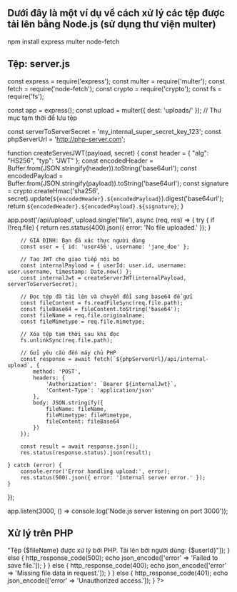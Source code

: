 ## Dưới đây là một ví dụ về cách xử lý các tệp được tải lên bằng Node.js (sử dụng thư viện multer)

npm install express multer node-fetch

## Tệp: server.js

const express = require('express');
const multer = require('multer');
const fetch = require('node-fetch');
const crypto = require('crypto');
const fs = require('fs');

const app = express();
const upload = multer({ dest: 'uploads/' }); // Thư mục tạm thời để lưu tệp

const serverToServerSecret = 'my_internal_super_secret_key_123';
const phpServerUrl = 'http://php-server.com';

function createServerJWT(payload, secret) {
    const header = { "alg": "HS256", "typ": "JWT" };
    const encodedHeader = Buffer.from(JSON.stringify(header)).toString('base64url');
    const encodedPayload = Buffer.from(JSON.stringify(payload)).toString('base64url');
    const signature = crypto.createHmac('sha256', secret).update(`${encodedHeader}.${encodedPayload}`).digest('base64url');
    return `${encodedHeader}.${encodedPayload}.${signature}`;
}

app.post('/api/upload', upload.single('file'), async (req, res) => {
    try {
        if (!req.file) {
            return res.status(400).json({ error: 'No file uploaded.' });
        }

        // GIẢ ĐỊNH: Bạn đã xác thực người dùng
        const user = { id: 'user456', username: 'jane_doe' };

        // Tạo JWT cho giao tiếp nội bộ
        const internalPayload = { userId: user.id, username: user.username, timestamp: Date.now() };
        const internalJwt = createServerJWT(internalPayload, serverToServerSecret);

        // Đọc tệp đã tải lên và chuyển đổi sang base64 để gửi
        const fileContent = fs.readFileSync(req.file.path);
        const fileBase64 = fileContent.toString('base64');
        const fileName = req.file.originalname;
        const fileMimetype = req.file.mimetype;

        // Xóa tệp tạm thời sau khi đọc
        fs.unlinkSync(req.file.path);

        // Gửi yêu cầu đến máy chủ PHP
        const response = await fetch(`${phpServerUrl}/api/internal-upload`, {
            method: 'POST',
            headers: {
                'Authorization': `Bearer ${internalJwt}`,
                'Content-Type': 'application/json'
            },
            body: JSON.stringify({
                fileName: fileName,
                fileMimetype: fileMimetype,
                fileContent: fileBase64
            })
        });

        const result = await response.json();
        res.status(response.status).json(result);

    } catch (error) {
        console.error('Error handling upload:', error);
        res.status(500).json({ error: 'Internal server error.' });
    }
});

app.listen(3000, () => console.log('Node.js server listening on port 3000'));

## Xử lý trên PHP

<?php
header('Content-Type: application/json');

function base64url_decode($data) {
    return base64_decode(str_replace(['-', '_'], ['+', '/'], $data));
}

function verifyJWT($token, $secret) {
    $parts = explode('.', $token);
    if (count($parts) !== 3) return false;
    list($encodedHeader, $encodedPayload, $signature) = $parts;
    $expectedSignature = hash_hmac('sha256', "$encodedHeader.$encodedPayload", $secret, true);
    $encodedExpectedSignature = str_replace(['+', '/', '='], ['-', '_', ''], base64_encode($expectedSignature));

    if ($signature !== $encodedExpectedSignature) return false;

    try {
        return json_decode(base64url_decode($encodedPayload), true);
    } catch (Exception $e) {
        return false;
    }
}

$serverToServerSecret = 'my_internal_super_secret_key_123';
$authHeader = $_SERVER['HTTP_AUTHORIZATION'] ?? '';
$token = preg_replace('/Bearer\s/', '', $authHeader);

if ($token && ($decodedPayload = verifyJWT($token, $serverToServerSecret))) {
    $requestBody = file_get_contents('php://input');
    $data = json_decode($requestBody, true);

    if (isset($data['fileName']) && isset($data['fileContent']) && isset($data['fileMimetype'])) {
        $userId = $decodedPayload['userId'];
        $fileName = $data['fileName'];
        $fileContent = base64_decode($data['fileContent']);
        $fileMimetype = $data['fileMimetype'];

        $uploadDir = './uploads/';
        if (!is_dir($uploadDir)) {
            mkdir($uploadDir, 0777, true);
        }
        $filePath = $uploadDir . $userId . '_' . basename($fileName);

        if (file_put_contents($filePath, $fileContent)) {
            echo json_encode(['message' => "Tệp {$fileName} được xử lý bởi PHP. Tải lên bởi người dùng: {$userId}"]);
        } else {
            http_response_code(500);
            echo json_encode(['error' => 'Failed to save file.']);
        }
    } else {
        http_response_code(400);
        echo json_encode(['error' => 'Missing file data in request.']);
    }
} else {
    http_response_code(401);
    echo json_encode(['error' => 'Unauthorized access.']);
}
?>

